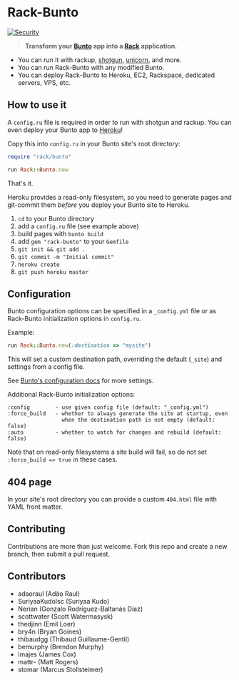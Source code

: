 # Rack-Bunto

[![Security](https://hakiri.io/github/bunto/rack-bunto/master.svg)](https://hakiri.io/github/bunto/rack-bunto/master)

> **Transform your [Bunto](https://bunto.github.io/) app
into a [Rack](https://github.com/rack/rack) application.**

- You can run it with rackup, [shotgun](https://github.com/rtomayko/shotgun),
  [unicorn](http://unicorn.bogomips.org/), and more.
- You can run Rack-Bunto with any modified Bunto.
- You can deploy Rack-Bunto to Heroku, EC2, Rackspace,
  dedicated servers, VPS, etc.


## How to use it

A `config.ru` file is required in order to run with shotgun and rackup.
You can even deploy your Bunto app to [Heroku](https://www.heroku.com/)!

Copy this into `config.ru` in your Bunto site's root directory:

``` ruby
require "rack/bunto"

run Rack::Bunto.new
```

That's it.

Heroku provides a read-only filesystem, so you need to generate pages
and git-commit them *before* you deploy your Bunto site to Heroku.

 1. `cd` to your Bunto directory
 2. add a `config.ru` file (see example above)
 3. build pages with `bunto build`
 4. add `gem "rack-bunto"` to your `Gemfile`
 5. `git init && git add .`
 6. `git commit -m "Initial commit"`
 7. `heroku create`
 8. `git push heroku master`


## Configuration

Bunto configuration options can be specified in a `_config.yml` file
or as Rack-Bunto initialization options in `config.ru`.

Example:

``` ruby
run Rack::Bunto.new(:destination => "mysite")
```

This will set a custom destination path, overriding the default (`_site`)
and settings from a config file.

See [Bunto's configuration docs](https://bunto.github.io/docs/configuration/)
for more settings.

Additional Rack-Bunto initialization options:

    :config        - use given config file (default: "_config.yml")
    :force_build   - whether to always generate the site at startup, even
                     when the destination path is not empty (default: false)
    :auto          - whether to watch for changes and rebuild (default: false)

Note that on read-only filesystems a site build will fail,
so do not set `:force_build => true` in these cases.


## 404 page

In your site's root directory you can provide a custom `404.html` file
with YAML front matter.


## Contributing

Contributions are more than just welcome.
Fork this repo and create a new branch, then submit a pull request.


## Contributors

* adaoraul (Adão Raul)
* SuriyaaKudoIsc (Suriyaa Kudo)
* Nerian (Gonzalo Rodríguez-Baltanás Díaz)
* scottwater (Scott Watermasysk)
* thedjinn (Emil Loer)
* bry4n (Bryan Goines)
* thibaudgg (Thibaud Guillaume-Gentil)
* bemurphy (Brendon Murphy)
* imajes (James Cox)
* mattr- (Matt Rogers)
* stomar (Marcus Stollsteimer)
